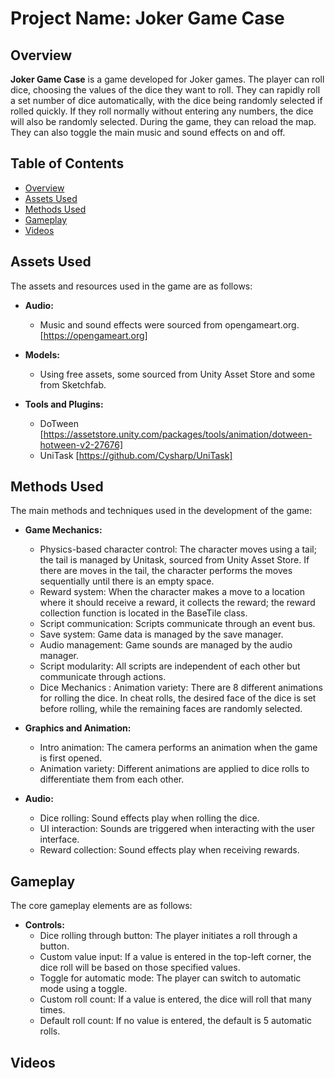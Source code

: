 # Project Name: Joker Game Case

## Overview

**Joker Game Case** is a game developed for Joker games. 
The player can roll dice, choosing the values of the dice they want to roll. They can rapidly roll a set number of dice automatically, with the dice being randomly selected if rolled quickly. If they roll normally without entering any numbers, the dice will also be randomly selected. During the game, they can reload the map. They can also toggle the main music and sound effects on and off.

## Table of Contents

- [Overview](#overview)
- [Assets Used](#assets-used)
- [Methods Used](#methods-used)
- [Gameplay](#gameplay)
- [Videos](#videos)

## Assets Used

The assets and resources used in the game are as follows:

- **Audio:**
  - Music and sound effects were sourced from opengameart.org.  [https://opengameart.org]
- **Models:**
  - Using free assets, some sourced from Unity Asset Store and some from Sketchfab.

- **Tools and Plugins:**
  - DoTween [https://assetstore.unity.com/packages/tools/animation/dotween-hotween-v2-27676]
  - UniTask [https://github.com/Cysharp/UniTask]

## Methods Used

The main methods and techniques used in the development of the game:

- **Game Mechanics:**
  - Physics-based character control: The character moves using a tail; the tail is managed by Unitask, sourced from Unity Asset Store. If there are moves in the tail, the character performs the moves sequentially until there is an empty space.
  - Reward system: When the character makes a move to a location where it should receive a reward, it collects the reward; the reward collection function is located in the BaseTile class.
  - Script communication: Scripts communicate through an event bus.
  - Save system: Game data is managed by the save manager.
  - Audio management: Game sounds are managed by the audio manager.
  - Script modularity: All scripts are independent of each other but communicate through actions.
  - Dice Mechanics : Animation variety: There are 8 different animations for rolling the dice. In cheat rolls, the desired face of the dice is set before rolling, while the remaining faces are randomly selected.

- **Graphics and Animation:**
  - Intro animation: The camera performs an animation when the game is first opened.
  - Animation variety: Different animations are applied to dice rolls to differentiate them from each other.
- **Audio:**
  - Dice rolling: Sound effects play when rolling the dice.
  - UI interaction: Sounds are triggered when interacting with the user interface.
  - Reward collection: Sound effects play when receiving rewards.

## Gameplay

The core gameplay elements are as follows:

- **Controls:**
  - Dice rolling through button: The player initiates a roll through a button.
  - Custom value input: If a value is entered in the top-left corner, the dice roll will be based on those specified values.
  - Toggle for automatic mode: The player can switch to automatic mode using a toggle.
  - Custom roll count: If a value is entered, the dice will roll that many times.
  - Default roll count: If no value is entered, the default is 5 automatic rolls.

## Videos

